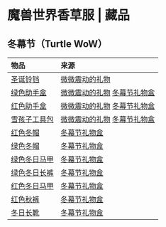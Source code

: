 # 魔兽世界香草服 | 藏品

## 冬幕节（Turtle WoW）

| 物品                                                        | 来源                                                                                                                      |
| :---------------------------------------------------------- | :------------------------------------------------------------------------------------------------------------------------ |
| [圣诞铃铛](https://database.turtle-wow.org/?item=21308)     | [微微震动的礼物](https://database.turtle-wow.org/?item=21310)                                                             |
| [绿色助手盒](https://database.turtle-wow.org/?item=21301)   | [微微震动的礼物](https://database.turtle-wow.org/?item=21310) [冬幕节礼物盒](https://database.turtle-wow.org/?item=51060) |
| [红色助手盒](https://database.turtle-wow.org/?item=21305)   | [微微震动的礼物](https://database.turtle-wow.org/?item=21310) [冬幕节礼物盒](https://database.turtle-wow.org/?item=51060) |
| [雪孩子工具包](https://database.turtle-wow.org/?item=21309) | [微微震动的礼物](https://database.turtle-wow.org/?item=21310) [冬幕节礼物盒](https://database.turtle-wow.org/?item=51060) |
| [红色冬帽](https://database.turtle-wow.org/?item=21524)     | [冬幕节礼物盒](https://database.turtle-wow.org/?item=51060)                                                               |
| [绿色冬帽](https://database.turtle-wow.org/?item=21525)     | [冬幕节礼物盒](https://database.turtle-wow.org/?item=51060)                                                               |
| [绿色冬日马甲](https://database.turtle-wow.org/?item=50059) | [冬幕节礼物盒](https://database.turtle-wow.org/?item=51060)                                                               |
| [绿色冬日长裤](https://database.turtle-wow.org/?item=50060) | [冬幕节礼物盒](https://database.turtle-wow.org/?item=51060)                                                               |
| [红色冬日马甲](https://database.turtle-wow.org/?item=50061) | [冬幕节礼物盒](https://database.turtle-wow.org/?item=51060)                                                               |
| [红色秋裤](https://database.turtle-wow.org/?item=51061)     | [冬幕节礼物盒](https://database.turtle-wow.org/?item=51060)                                                               |
| [冬日长靴](https://database.turtle-wow.org/?item=51061)     | [冬幕节礼物盒](https://database.turtle-wow.org/?item=51060)                                                               |
